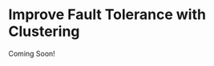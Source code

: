 # Improve Fault Tolerance with Clustering

Coming Soon!

<!--

<div class="ahead">
<h4>Learning Objectives:</h4>
In this module, we'll take a look at improving business continuity with Liferay by taking advantage of the platform's clustering features. By the end of the section, you should feel capable of maintaining a high availability system with Liferay.

<h4>Tasks to Accomplish:</h4>
<ul>
	<li>Enable load balancing with HAProxy</li>
	<li>Configure the portal for clustering</li>
	<li>Enable clustering for Elasticsearch and the document store</li>
</ul>
	
<h3>Prerequisites:</h3>
<ul>
	<li>Install Docker CE on your OS</li>
	<li>Unzip module exercise files to an empty directory</li>
</ul>
</div>

-->